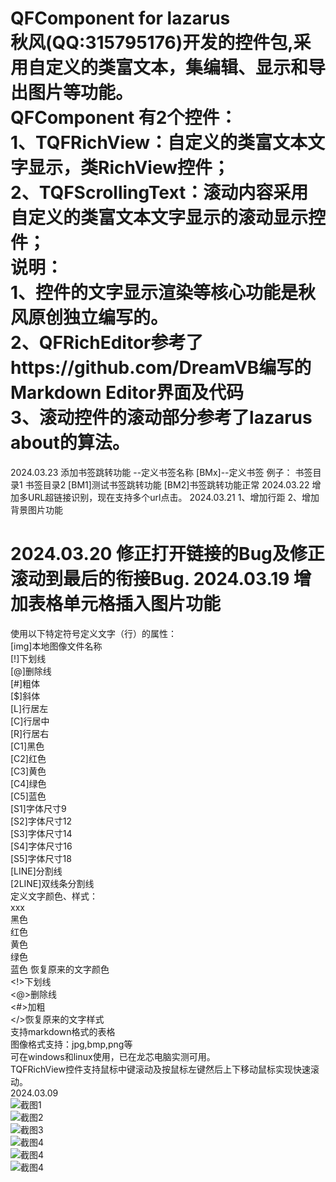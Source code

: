QFComponent for lazarus   
秋风(QQ:315795176)开发的控件包,采用自定义的类富文本，集编辑、显示和导出图片等功能。  
QFComponent 有2个控件：  
1、TQFRichView：自定义的类富文本文字显示，类RichView控件；  
2、TQFScrollingText：滚动内容采用自定义的类富文本文字显示的滚动显示控件；  
说明：  
1、控件的文字显示渲染等核心功能是秋风原创独立编写的。  
2、QFRichEditor参考了https://github.com/DreamVB编写的Markdown Editor界面及代码   
3、滚动控件的滚动部分参考了lazarus about的算法。   
=====================
2024.03.23
添加书签跳转功能
<BMx>--定义书签名称
[BMx]--定义书签
例子：
<BM1>书签目录1
<BM2>书签目录2
[BM1]测试书签跳转功能
[BM2]书签跳转功能正常
2024.03.22
增加多URL超链接识别，现在支持多个url点击。
2024.03.21
1、增加行距
2、增加背景图片功能

2024.03.20
修正打开链接的Bug及修正滚动到最后的衔接Bug.
2024.03.19
增加表格单元格插入图片功能
==============================

使用以下特定符号定义文字（行）的属性：  
[img]本地图像文件名称  
[!]下划线  
[@]删除线  
[#]粗体  
[$]斜体  
[L]行居左  
[C]行居中  
[R]行居右  
[C1]黑色  
[C2]红色  
[C3]黄色  
[C4]绿色  
[C5]蓝色  
[S1]字体尺寸9  
[S2]字体尺寸12  
[S3]字体尺寸14  
[S4]字体尺寸16  
[S5]字体尺寸18  
[LINE]分割线  
[2LINE]双线条分割线  
定义文字颜色、样式：  
<C1>xxx</C>  
<C1>黑色  
<C2>红色  
<C3>黄色  
<C4>绿色  
<C5>蓝色 
</C>恢复原来的文字颜色  
<!>下划线  
<@>删除线  
<#>加粗  
</>恢复原来的文字样式  
支持markdown格式的表格   
图像格式支持：jpg,bmp,png等    
可在windows和linux使用，已在龙芯电脑实测可用。  
TQFRichView控件支持鼠标中键滚动及按鼠标左键然后上下移动鼠标实现快速滚动。  
2024.03.09  
![截图1](%E6%88%AA%E5%9B%BE.png)  
![截图2](%E6%88%AA%E5%9B%BE2.png)  
![截图3](%E6%88%AA%E5%9B%BE3.png)  
![截图4](%E6%88%AA%E5%9B%BE4.png)  
![截图4](%E6%88%AA%E5%9B%BE5.png)  
![截图4](%E6%88%AA%E5%9B%BE6.png)  
